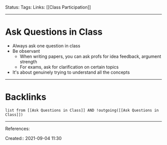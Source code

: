 Status: 
Tags: 
Links: [[Class Participation]]
___
# Ask Questions in Class
- Always ask one question in class
- Be observant
	- When writing papers, you can ask profs for idea feedback, argument strength
	- For exams, ask for clarification on certain topics
- It's about genuinely trying to understand all the concepts
___
# Backlinks
```dataview
list from [[Ask Questions in Class]] AND !outgoing([[Ask Questions in Class]])
```
___
References:

Created:: 2021-09-04 11:30
